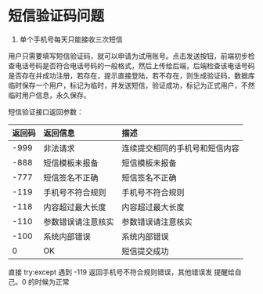 # 短信验证码问题

1. 单个手机号每天只能接收三次短信

用户只需要填写短信验证码，就可以申请为试用账号。点击发送按钮，前端初步检查电话号码是否符合电话号码的一般格式，然后上传给后端，后端检查该电话号码是否存在并成功注册，若存在，提示直接登陆，若不存在，则生成验证码，数据库临时保存一个用户，标记为临时，并发送短信，验证成功，标记为正式用户，不然临时用户信息，永久保存。

短信验证接口返回参数：

| 返回码 | 返回信息 | 描述 |
| :-----| :---- | :---- |
| -999  | 非法请求           | 连续提交相同的手机号和短信内容 |
| -888  | 短信模板未报备      | 短信模板未报备 |
| -777  | 短信签名不正确      | 短信签名不正确 |
| -119  | 手机号不符合规则    |  手机号不符合规则 |
| -118  | 内容超过最大长度    | 内容超过最大长度 |
| -110  | 参数错误请注意核实  | 参数错误请注意核实 |
| -100  | 系统内部错误       | 系统内部错误 |
| 0     | OK                | 短信提交成功 |

直接 try:except
遇到 -119 返回手机号不符合规则错误，其他错误发 提醒给自己。0 的时候为正常
